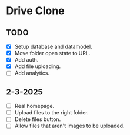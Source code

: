 # Drive Clone

## TODO

- [x] Setup database and datamodel.
- [x] Move folder open state to URL.
- [x] Add auth.
- [x] Add file uploading.
- [ ] Add analytics.

## 2-3-2025

- [ ] Real homepage.
- [ ] Upload files to the right folder.
- [ ] Delete files button.
- [ ] Allow files that aren't images to be uploaded.